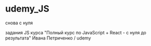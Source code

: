 # udemy_JS
снова c нуля

задания JS курса "Полный курс по JavaScript + React - с нуля до результата" Ивана Петриченко / udemy
